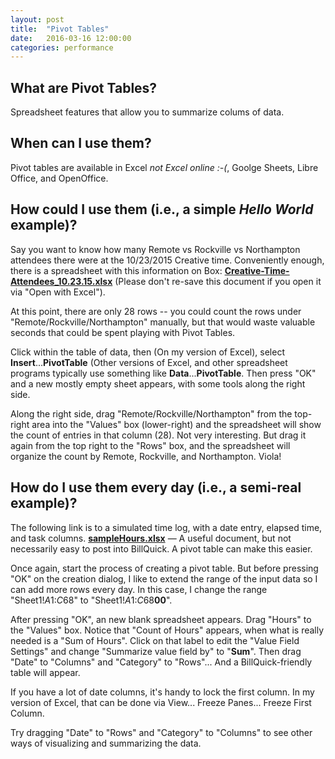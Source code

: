 ```yaml
---
layout: post
title:  "Pivot Tables"
date:   2016-03-16 12:00:00
categories: performance
---
```


What are Pivot Tables?
----------------------

Spreadsheet features that allow you to summarize colums of data.

When can I use them?
--------------------

Pivot tables are available in Excel _not Excel online :-(_, Goolge Sheets, Libre Office, and OpenOffice.

How could I use them (i.e., a simple _Hello World_ example)?
------------------

Say you want to know how many Remote vs Rockville vs Northampton attendees there were at the 10/23/2015 Creative time.
Conveniently enough, there is a spreadsheet with this information on Box: <a href="https://communicatehealth.box.com/s/uoj4cttfc7e5j5vfq7k369jd8452j1dt" target="_blank">**Creative-Time-Attendees_10.23.15.xlsx**</a> (Please don't re-save this document if you open it via "Open with Excel").

At this point, there are only 28 rows -- you could count the rows under "Remote/Rockville/Northampton" manually, but that would waste valuable seconds that could be spent playing with Pivot Tables.

Click within the table of data, then (On my version of Excel), select **Insert**...**PivotTable** (Other versions of Excel, and other spreadsheet programs typically use something like **Data**...**PivotTable**.  Then press "OK" and a new mostly empty sheet appears, with some tools along the right side.

Along the right side, drag "Remote/Rockville/Northampton" from the top-right area into the "Values" box (lower-right) and the spreadsheet will show the count of entries in that column (28). Not very interesting. But drag it again from the top right to the "Rows" box, and the spreadsheet will organize the count by Remote, Rockville, and Northampton. Viola!

How do I use them every day (i.e., a semi-real example)?
--------------------

The following link is to a simulated time log, with a date entry, elapsed time, and task columns. [**sampleHours.xlsx**](/resources/sampleHours.xlsx) &mdash; A useful document, but not necessarily easy to post into BillQuick.  A pivot table can make this easier.  

Once again, start the process of creating a pivot table.  But before pressing "OK" on the creation dialog, I like to extend the range of the input data so I can add more rows every day.  In this case, I change the range "Sheet1!$A$1:$C$68" to "Sheet1!$A$1:$C$68**00**".

After pressing "OK", an new blank spreadsheet appears.  Drag "Hours" to the "Values" box.  Notice that "Count of Hours" appears, when what is really needed is a "Sum of Hours". Click on that label to edit the "Value Field Settings" and change "Summarize value field by" to "**Sum**".  Then drag "Date" to "Columns" and "Category" to "Rows"... And a BillQuick-friendly table will appear.

If you have a lot of date columns, it's handy to lock the first column. In my version of Excel, that can be done via View... Freeze Panes... Freeze First Column.

Try dragging "Date" to "Rows" and "Category" to "Columns" to see other ways of visualizing and summarizing the data.
